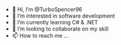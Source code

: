 - 👋 Hi, I’m @TurboSpencer96
- 👀 I’m interested in software development
- 🌱 I’m currently learning C# & .NET
- 💞️ I’m looking to collaborate on my skill
- 📫 How to reach me ...

<!---
TurboSpencer96/TurboSpencer96 is a ✨ special ✨ repository because its `README.md` (this file) appears on your GitHub profile.
You can click the Preview link to take a look at your changes.
--->
